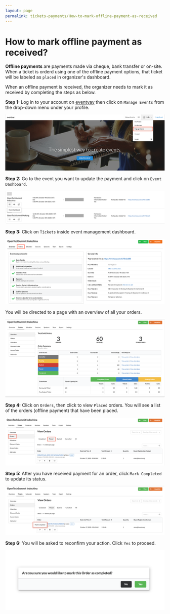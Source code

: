 ```yaml
---
layout: page
permalink: tickets-payments/How-to-mark-offline-payment-as-received
---
```

# How to mark offline payment as received?

**Offline payments** are payments made via cheque, bank transfer or on-site. When a ticket is orderd using one of the offline payment options, that ticket will be labeled as `placed` in organizer's dashboard. 

When an offline payment is received, the organizer needs to mark it as received by completing the steps as below.

**Step 1:** Log in to your account on [eventyay](https://eventyay.com/login) then click on `Manage Events` from the drop-down menu under your profile. 

![How-to-mark-offline-payment-as-received](../images/How-to-mark-offline-payment-as-received-0.png)

**Step 2:** Go to the event you want to update the payment and click on `Event Dashboard`.

![How-to-mark-offline-payment-as-received](../images/How-to-mark-offline-payment-as-received-1.png)

**Step 3:** Click on `Tickets` inside event management dashboard. 

![How-to-mark-offline-payment-as-received](../images/How-to-mark-offline-payment-as-received-2.png)

You will be directed to a page with an overview of all your orders. 

![How-to-mark-offline-payment-as-received](../images/How-to-mark-offline-payment-as-received-3.png)

**Step 4:** Click on `Orders`, then click to view `Placed` orders. You will see a list of the orders (offline payment) that have been placed. 

![How-to-mark-offline-payment-as-received](../images/How-to-mark-offline-payment-as-received-4.png)

**Step 5:** After you have received payment for an order, click `Mark Completed` to update its status. 

![How-to-mark-offline-payment-as-received](../images/How-to-mark-offline-payment-as-received-6.png)

**Step 6:** You will be asked to reconfirm your action. Click `Yes` to proceed. 

![How-to-mark-offline-payment-as-received](../images/How-to-mark-offline-payment-as-received-7.png)

